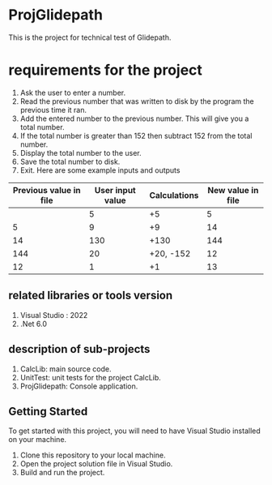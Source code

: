 # ProjGlidepath
This is the project for technical test of Glidepath.

# requirements for the project

1.  Ask the user to enter a number.
2.  Read the previous number that was written to disk by the program the previous time it ran.
3.  Add the entered number to the previous number. This will give you a total number. 
4.  If the total number is greater than 152 then subtract 152 from the total number.
5.  Display the total number to the user.
6.  Save the total number to disk.
7.  Exit.
Here are some example inputs and outputs

| Previous value in file | User input value | Calculations | New value in file |
|------------------------|------------------|--------------|-------------------|
|                        | 5                | +5           | 5                 |
|5                       | 9                | +9           | 14                |
|14                      | 130              | +130         | 144               |
|144                     | 20               | +20, -152    | 12                |
|12                      | 1                | +1           | 13                |


## related libraries or tools version

1. Visual Studio : 2022
2. .Net 6.0

## description of sub-projects

1. CalcLib: main source code.
2. UnitTest: unit tests for the project CalcLib.
3. ProjGlidepath: Console application.

## Getting Started

To get started with this project, you will need to have Visual Studio installed on your machine.

1. Clone this repository to your local machine.
2. Open the project solution file in Visual Studio.
3. Build and run the project.

